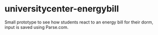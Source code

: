 universitycenter-energybill
===========================

Small prototype to see how students react to an energy bill for their dorm, input is saved using Parse.com.

